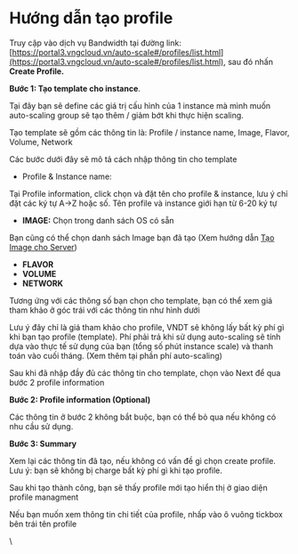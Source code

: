 # Hướng dẫn tạo profile

Truy cập vào dịch vụ Bandwidth tại đường link: [https://portal3.vngcloud.vn/auto-scale#/profiles/list.html](https://portal3.vngcloud.vn/auto-scale#/profiles/list.html), sau đó nhấn **Create Profile.**

**Bước 1: Tạo template cho instance**.&#x20;

Tại đây bạn sẽ define các giá trị cấu hình của 1 instance mà mình muốn auto-scaling group sẽ tạo thêm / giảm bớt khi thực hiện scaling. &#x20;

Tạo template sẽ gồm các thông tin là: Profile / instance name, Image, Flavor, Volume, Network&#x20;

Các bước dưới đây sẽ mô tả cách nhập thông tin cho template&#x20;

* Profile & Instance name: &#x20;

Tại Profile information, click chọn và đặt tên cho profile &  instance, lưu ý chỉ đặt các ký tự A->Z hoặc số. Tên profile và instance giới hạn từ 6-20 ký tự&#x20;

* **IMAGE:** Chọn trong danh sách OS có sẵn  &#x20;

Bạn cũng có thể chọn danh sách Image bạn đã tạo (Xem hướng dẫn [Tạo Image cho Server](https://docs.vngcloud.vn/display/vServer/Image))&#x20;

* **FLAVOR**&#x20;
* **VOLUME**&#x20;
* **NETWORK**

Tương ứng với các thông số bạn chọn cho template, bạn có thể xem giá tham khảo ở góc trái với các thông tin như hình dưới &#x20;

Lưu ý đây chỉ là giá tham khảo cho profile, VNDT sẽ không lấy bất kỳ phí gì khi bạn tạo profile (template). Phí phải trả khi sử dụng auto-scaling sẽ tính dựa vào thực tế sử dụng của bạn (tổng số phút instance scale) và thanh toán vào cuối tháng. (Xem thêm tại phần phí auto-scaling) &#x20;

Sau khi đã nhập đầy đủ các thông tin cho template, chọn vào Next để qua bước 2 profile information &#x20;

**Bước 2: Profile information (Optional)**&#x20;

Các thông tin ở bước 2 không bắt buộc, bạn có thể bỏ qua nếu không có nhu cầu sử dụng. &#x20;

**Bước 3: Summary** &#x20;

Xem lại các thông tin đã tạo, nếu không có vấn đề gì chọn create profile. Lưu ý: bạn sẽ không bị charge bất kỳ phí gì khi tạo profile.&#x20;

Sau khi tạo thành công, bạn sẽ thấy profile mới tạo hiển thị ở giao diện profile managment &#x20;

Nếu bạn muốn xem thông tin chi tiết của profile, nhấp vào ô vuông tickbox bên trái tên profile&#x20;

\
